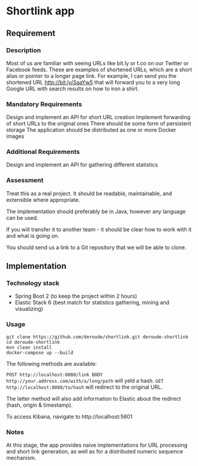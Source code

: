 # Shortlink app

## Requirement

### Description

Most of us are familiar with seeing URLs like bit.ly or t.co on our Twitter or Facebook feeds. 
These are examples of shortened URLs, which are a short alias or pointer to a longer page link. 
For example, I can send you the shortened URL http://bit.ly/SaaYw5 that will forward you to a very long Google URL with search results on how to iron a shirt.

### Mandatory Requirements

Design and implement an API for short URL creation
Implement forwarding of short URLs to the original ones
There should be some form of persistent storage
The application should be distributed as one or more Docker images

### Additional Requirements

Design and implement an API for gathering different statistics

### Assessment

Treat this as a real project. It should be readable, maintainable, and extensible where appropriate.

The implementation should preferably be in Java, however any language can be used.

If you will transfer it to another team - it should be clear how to work with it and what is going on.

You should send us a link to a Git repository that we will be able to clone.

## Implementation

### Technology stack

- Spring Boot 2 (to keep the project within 2 hours)
- Elastic Stack 6 (best match for statistics gathering, mining and visualizing)

### Usage

``` 
git clone https://github.com/deroude/shortlink.git deroude-shortlink
cd deroude-shortlink
mvn clean install
docker-compose up --build
```

The following methods are available:

`POST http://localhost:8080/link BODY http://your.address.com/with/a/long/path` will yeld a hash.
`GET http://localhost:8080/to/hash` will redirect to the original URL.

The latter method will also add information to Elastic about the redirect (hash, origin & timestamp).

To access Kibana, navigate to http://localhost:5601

### Notes

At this stage, the app provides naive implementations for URL processing and short link generation, as well as for a distributed numeric sequence mechanism.

